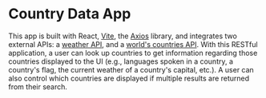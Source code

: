 # Country Data App

This app is built with React, [Vite](https://vitejs.dev/), the [Axios](https://axios-http.com/) library, and integrates two external APIs: a [weather API](https://openweathermap.org), and a [world's countries API](https://studies.cs.helsinki.fi/restcountries/). With this RESTful application, a user can look up countries to get information regarding those countries displayed to the UI (e.g., languages spoken in a country, a country's flag, the current weather of a country's capital, etc.). A user can also control which countries are displayed if multiple results are returned from their search.
